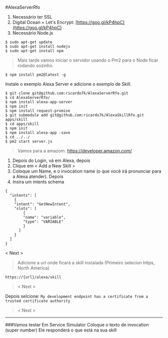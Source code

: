 #AlexaServerRfo

1. Necessário ter SSL 
2. Digital Ocean + Let's Encrypt: [https://goo.gl/kP4hpC](https://goo.gl/kP4hpC)
3. Necessário Node.js
```
$ sudo apt-get update
$ sudo apt-get install nodejs
$ sudo apt-get install npm
```
> Mais tarde vamos iniciar o servidor usando o Pm2 para o Node ficar
> rodando sozinho.
```
$ npm install pm2@latest -g
```
Instale o exemplo Alexa Server e adicione o exemplo de Skill.
	
	$ git clone git@github.com:ricardo7k/AlexaServerRfo.git
	$ cd AlexaServerRfo/
	$ npm install alexa-app-server
	$ npm init
	$ npm install request-promise
	$ git submodule add git@github.com:ricardo7k/AlexaSkillRfo.git apps/skill
	$ cd apps/skill
	$ npm init
	$ npm install alexa-app -save
	$ cd ../../
	$ pm2 start server.js

>Vamos para a amazom. https://developer.amazon.com/

1. Depois do Login, vá em Alexa, depois <Get Started>
2. Clique em < Add a New Skill >
3. Coloque um Name, e o invocation name (o que você irá pronunciar para a Alexa atender). Depois <Next>
4. Insira um intents schema
```
{
  "intents": [
    {
    "intent": "GetNewIntent",
    "slots": [
        {
        "name": "variable",
        "type": "VARIABLE"
        }
      ]
    }
  ]
}
```	
< Next >
	
>Adicione a url onde ficará a skill instalada (Primeiro selecion https, North America)
```
https://{url}/alexa/skill
```
>< Next >

Depois selcione: ```My development endpoint has a certificate from a trusted certificate authority```
>< Next >

----------
###Vamos testar
Em Service Simulator
Coloque o texto de invocation (super number)
Ele responderá o que está na sua skill 
